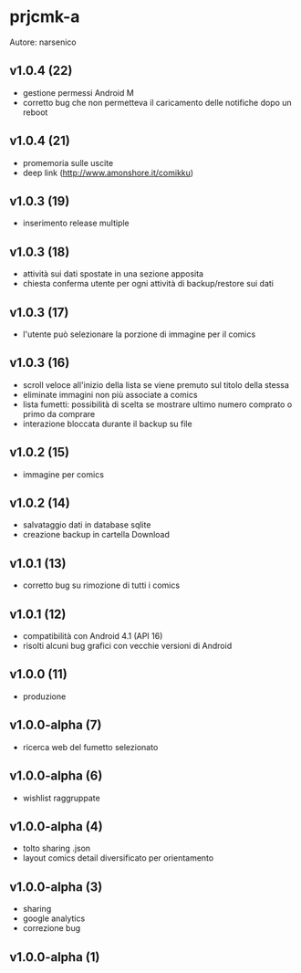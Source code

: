 # prjcmk-a
Autore: narsenico

## v1.0.4 (22)
- gestione permessi Android M
- corretto bug che non permetteva il caricamento delle notifiche dopo un reboot

## v1.0.4 (21)
- promemoria sulle uscite
- deep link (http://www.amonshore.it/comikku)

## v1.0.3 (19)
- inserimento release multiple

## v1.0.3 (18)
- attività sui dati spostate in una sezione apposita
- chiesta conferma utente per ogni attività di backup/restore sui dati

## v1.0.3 (17)
- l'utente può selezionare la porzione di immagine per il comics

## v1.0.3 (16)
- scroll veloce all'inizio della lista se viene premuto sul titolo della stessa
- eliminate immagini non più associate a comics
- lista fumetti: possibilità di scelta se mostrare ultimo numero comprato o primo da comprare
- interazione bloccata durante il backup su file

## v1.0.2 (15)
- immagine per comics

## v1.0.2 (14)
- salvataggio dati in database sqlite
- creazione backup in cartella Download

## v1.0.1 (13)
- corretto bug su rimozione di tutti i comics

## v1.0.1 (12)
- compatibilità con Android 4.1 (API 16)
- risolti alcuni bug grafici con vecchie versioni di Android

## v1.0.0 (11)
- produzione

## v1.0.0-alpha (7)
- ricerca web del fumetto selezionato

## v1.0.0-alpha (6)
- wishlist raggruppate

## v1.0.0-alpha (4)
- tolto sharing .json
- layout comics detail diversificato per orientamento

## v1.0.0-alpha (3)
- sharing
- google analytics
- correzione bug

## v1.0.0-alpha (1)